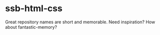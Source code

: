 # ssb-html-css
Great repository names are short and memorable. Need inspiration? How about fantastic-memory?
